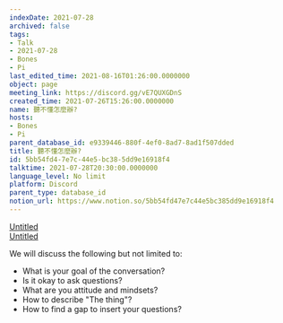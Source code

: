 ```yaml
---
indexDate: 2021-07-28
archived: false
tags:
- Talk
- 2021-07-28
- Bones
- Pi
last_edited_time: 2021-08-16T01:26:00.0000000
object: page
meeting_link: https://discord.gg/vE7QUXGDnS
created_time: 2021-07-26T15:26:00.0000000
name: 聽不懂怎麼辦?
hosts:
- Bones
- Pi
parent_database_id: e9339446-880f-4ef0-8ad7-8ad1f507dded
title: 聽不懂怎麼辦?
id: 5bb54fd4-7e7c-44e5-bc38-5dd9e16918f4
talktime: 2021-07-28T20:30:00.0000000
language_level: No limit
platform: Discord
parent_type: database_id
notion_url: https://www.notion.so/5bb54fd47e7c44e5bc385dd9e16918f4
---
```




[Untitled](https://www.notion.so/12c4a9e645d54aefa860b5f927a0b220)   
[Untitled](https://www.notion.so/482e61b02b9c4456b2b4fe86bb7544c6)   


We will discuss the following but not limited to:
   - What is your goal of the conversation?
   - Is it okay to ask questions?
   - What are you attitude and mindsets?
   - How to describe "The thing"?
   - How to find a gap to insert your questions?






